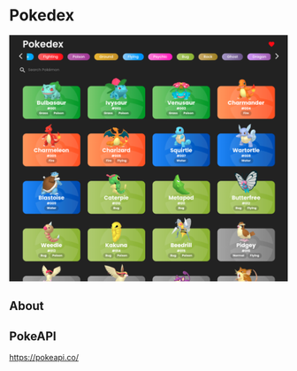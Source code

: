 # Pokedex

![Screenshot](./screenshots/preview.png)

## About

<!-- <p>
  Pokedex builded with NextJS, Material UI e emotion.
  Além de uma página de favoritos, o projeto inclui
  pesquisa por nome e tipo de cada pokémon disponível
  na PokeAPI.
</p> -->

## PokeAPI

https://pokeapi.co/

